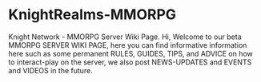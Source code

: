 # KnightRealms-MMORPG
Knight Network - MMORPG Server Wiki Page.  Hi, Welcome to our beta MMORPG SERVER WIKI PAGE, here you can find informative information here such as some permanent RULES, GUIDES, TIPS, and ADVICE on how to interact-play on the server, we also post NEWS-UPDATES and EVENTS and VIDEOS in the future.
